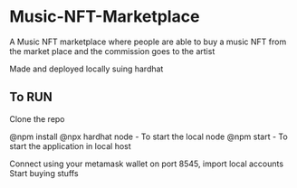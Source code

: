 # Music-NFT-Marketplace

A Music NFT marketplace where people are able to buy a music NFT from the market place and the commission goes to the artist

Made and deployed locally suing hardhat

## To RUN

Clone the repo

@npm install
@npx hardhat node - To start the local node
@npm start - To start the application in local host

Connect using your metamask wallet on port 8545, import local accounts
Start buying stuffs

